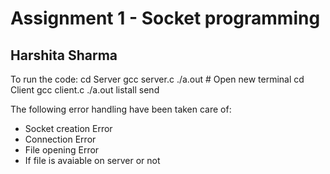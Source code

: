 Assignment 1 - Socket programming
=================================
## Harshita Sharma

To run the code:
	cd Server
	gcc server.c
	./a.out
	# Open new terminal
	cd Client
	gcc client.c
	./a.out
	listall
	send <filname>

The following error handling have been taken care of:
- Socket creation Error
- Connection Error
- File opening Error
- If file is avaiable on server or not
